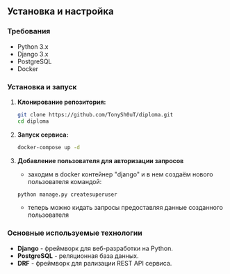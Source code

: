 ## Установка и настройка

### Требования

- Python 3.x
- Django 3.x
- PostgreSQL
- Docker

### Установка и запуск

1. **Клонирование репозитория:**

   ```bash
   git clone https://github.com/TonySh0uT/diploma.git
   cd diploma
   ```

2. **Запуск сервиса:**

   ```bash
   docker-compose up -d
   ```
3. **Добавление пользователя для авторизации запросов**
   - заходим в docker контейнер "django" и в нем создаём нового пользователя командой: 
   ```bash
   python manage.py createsuperuser
   ```
   - теперь можно кидать запросы предоставляя данные созданного пользователя


### Основные используемые технологии

- **Django** - фреймворк для веб-разработки на Python.
- **PostgreSQL** - реляционная база данных.
- **DRF** - фреймворк для рализации REST API сервиса.